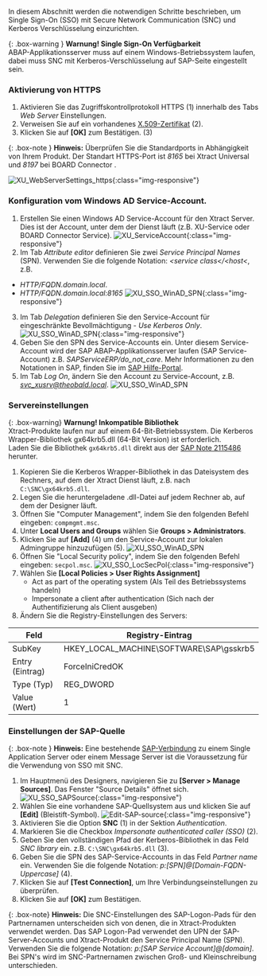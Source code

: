 In diesem Abschnitt werden die notwendigen Schritte beschrieben, um Single Sign-On (SSO) mit Secure Network Communication (SNC) und Kerberos Verschlüsselung einzurichten.

{: .box-warning }
**Warnung! Single Sign-On Verfügbarkeit** <br> 
ABAP-Applikationsserver muss auf einem Windows-Betriebssystem laufen, dabei muss SNC mit Kerberos-Verschlüsselung auf SAP-Seite eingestellt sein. <br>


### Aktivierung von HTTPS
1. Aktivieren Sie das Zugriffskontrollprotokoll HTTPS (1) innerhalb des Tabs *Web Server* Einstellungen. 
2. Verweisen Sie auf ein vorhandenes [X.509-Zertifikat](../../sicherheit/x.509-zertifikat-installieren) (2).<br>
3. Klicken Sie auf **[OK]** zum Bestätigen. (3)<br>

{: .box-note }
**Hinweis:** Überprüfen Sie die Standardports in Abhängigkeit von Ihrem Produkt. Der Standart HTTPS-Port ist *8165* bei Xtract Universal und
*8197* bei BOARD Connector .


![XU_WebServerSettings_https](/img/content/XU_Server_Settings_Webserver_HTTPS.png){:class="img-responsive"}



### Konfiguration vom Windows AD Service-Account.
1. Erstellen Sie einen Windows AD Service-Account für den Xtract Server. Dies ist der Account, unter dem der Dienst läuft (z.B. XU-Service oder BOARD Connector Service).
![XU_ServiceAccount](/img/content/XU-server-service-account.png){:class="img-responsive"}
2. Im Tab *Attribute editor* definieren Sie zwei *Service Principal Names* (SPN). Verwenden Sie die folgende Notation: *&lt;service class&lt;/&lt;host&lt;*, z.B.
- *HTTP/FQDN.domain.local*.
- *HTTP/FQDN.domain.local:8165*
![XU_SSO_WinAD_SPN](/img/content/XU_SSO_WinAD_SPN.png){:class="img-responsive"}
3. Im Tab *Delegation* definieren Sie den Service-Account für eingeschränkte Bevollmächtigung - *Use Kerberos Only*.
![XU_SSO_WinAD_SPN](/img/content/XU_SSO_WinAD_Delegation.png){:class="img-responsive"}
4. Geben Sie den SPN des Service-Accounts ein. Unter diesem Service-Account wird der SAP ABAP-Applikationsserver laufen (SAP Service-Account) z.B. *SAPServiceERP/do_not_care*.
Mehr Informationen zu den Notationen in SAP, finden Sie im [SAP Hilfe-Portal](https://help.sap.com/viewer/e815bb97839a4d83be6c4fca48ee5777/7.5.9/en-US/440ebb40b9920d1be10000000a114a6b.html).
5. Im Tab *Log On*, ändern Sie den Account zu Service-Account, z.B. *svc_xusrv@theobald.local*.
![XU_SSO_WinAD_SPN](/img/content/XU_Service_Account.png)


### Servereinstellungen

{: .box-warning}
**Warnung! Inkompatible Bibliothek**  <br>
Xtract-Produkte laufen nur auf einem 64-Bit-Betriebssystem. Die Kerberos Wrapper-Bibliothek gx64krb5.dll (64-Bit Version) ist erforderlich. <br>
Laden Sie die Bibliothek `gx64krb5.dll` direkt aus der [SAP Note 2115486](https://launchpad.support.sap.com/#/notes/2115486) herunter.

1. Kopieren Sie die Kerberos Wrapper-Bibliothek in das Dateisystem des Rechners, auf dem der Xtract Dienst läuft, z.B. nach `C:\SNC\gx64krb5.dll`.
2. Legen Sie die heruntergeladene .dll-Datei auf jedem Rechner ab, auf dem der Designer läuft.
3. Öffnen Sie "Computer Management", indem Sie den folgenden Befehl eingeben: `compmgmt.msc`.
4. Unter **Local Users and Groups** wählen Sie **Groups > Administrators**.
5. Klicken Sie auf **[Add]** (4) um den Service-Account zur lokalen Admingruppe hinzuzufügen (5).
![XU_SSO_WinAD_SPN](/img/content/admin_groups_xu_service_account.png)
6. Öffnen Sie "Local Security policy", indem Sie den folgenden Befehl eingeben: `secpol.msc`. 
![XU_SSO_LocSecPol](/img/content/XU_SSO_LocSecPol.png){:class="img-responsive"}
7. Wählen Sie **[Local Policies > User Rights Assignment]**
    - Act as part of the operating system (Als Teil des Betriebssystems handeln) 
    - Impersonate a client after authentication (Sich nach der Authentifizierung als Client ausgeben)
8. Ändern Sie die Registry-Einstellungen des Servers:

**Feld** | **Registry-Eintrag**
------------ | -------------
SubKey | HKEY_LOCAL_MACHINE\SOFTWARE\SAP\gsskrb5
Entry (Eintrag) | ForceIniCredOK
Type (Typ) | REG_DWORD
Value (Wert) | 1


### Einstellungen der SAP-Quelle 

{: .box-note }
**Hinweis:** Eine bestehende [SAP-Verbindung](../../einfuehrung/sap-verbindungen-anlegen) zu einem Single Application Server oder einem Message Server ist die Voraussetzung für die Verwendung von SSO mit SNC.

1. Im Hauptmenü des Designers, navigieren Sie zu **[Server > Manage Sources]**. Das Fenster "Source Details" öffnet sich.
![XU_SSO_SAPSource](/img/content/XU_SSO_SAP_Source.png){:class="img-responsive"}
2. Wählen Sie eine vorhandene SAP-Quellsystem aus und klicken Sie auf **[Edit]** (Bleistift-Symbol).
![Edit-SAP-source](/img/content/edit_sap_source.png){:class="img-responsive"}
3. Aktivieren Sie die Option **SNC** (1) in der Sektion *Authentication*.
4. Markieren Sie die Checkbox *Impersonate authenticated caller (SSO)* (2).
5. Geben Sie den vollständigen Pfad der Kerberos-Bibliothek in das Feld *SNC library* ein.
z.B. `C:\SNC\gx64krb5.dll` (3).
6. Geben Sie die SPN des SAP-Service-Accounts in das Feld *Partner name* ein. Verwenden Sie die folgende Notation: *p:[SPN]@[Domain-FQDN-Uppercase]* (4). 
7. Klicken Sie auf **[Test Connection]**, um Ihre Verbindungseinstellungen zu überprüfen.
8. Klicken Sie auf **[OK]** zum Bestätigen.


{: .box-note}
**Hinweis:** Die SNC-Einstellungen des SAP-Logon-Pads für den Partnernamen unterscheiden sich von denen, die in Xtract-Produkten verwendet werden. 
Das SAP Logon-Pad verwendet den UPN der SAP-Server-Accounts und Xtract-Produkt den Service Principal Name (SPN). Verwenden Sie die folgende Notation:
*p:[SAP Service Account]@[domain]*. Bei SPN's wird im SNC-Partnernamen zwischen Groß- und Kleinschreibung unterschieden.
